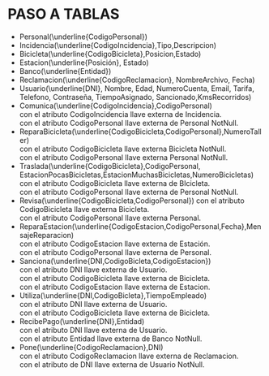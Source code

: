 # PASO A TABLAS

- Personal(\underline{CodigoPersonal})  
- Incidencia(\underline{CodigoIncidencia},Tipo,Descripcion)  
- Bicicleta(\underline{CodigoBicicleta},Posicion,Estado)  
- Estacion(\underline{Posición}, Estado)  
- Banco(\underline{Entidad})  
- Reclamacion(\underline{CodigoReclamacion}, NombreArchivo, Fecha)  
- Usuario(\underline{DNI}, Nombre, Edad, NumeroCuenta, Email, Tarifa, Telefono, Contraseña, TiempoAsignado, Sancionado,KmsRecorridos)  
- Comunica(\underline{CodigoIncidencia},CodigoPersonal)  
con el atributo CodigoIncidencia llave externa de Incidencia.  
con el atributo CodigoPersonal llave externa de Personal NotNull.  
- ReparaBicicleta(\underline{CodigoBicicleta,CodigoPersonal},NumeroTaller)  
con el atributo CodigoBicicleta llave externa Bicicleta NotNull.  
con el atributo CodigoPersonal llave externa Personal NotNull.  
- Traslada(\underline{CodigoBicicleta},CodigoPersonal, EstacionPocasBicicletas,EstacionMuchasBicicletas,NumeroBicicletas)  
con el atributo CodigoBicicleta llave externa de BIcicleta.  
con el atributo CodigoPersonal llave externa de Personal NotNull.  
- Revisa(\underline{CodigoBicicleta,CodigoPersonal})
con el atributo CodigoBicicleta llave externa Bicicleta.  
con el atributo CodigoPersonal llave externa Personal.  
- ReparaEstacion(\underline{CodigoEstacion,CodigoPersonal,Fecha},MensajeReparacion)  
con el atributo CodigoEstacion llave externa de Estación.  
con el atributo CodigoPersonal llave externa de Personal.  
- Sanciona(\underline{DNI,CodigoBicleta,CodigoEstacion})  
con el atributo DNI llave externa de Usuario.  
con el atributo CodigoBicicleta llave externa de Bicicleta.  
con el atributo CodigoEstacion llave externa de Estacion.  
- Utiliza(\underline{DNI,CodigoBicleta},TiempoEmpleado)  
con el atributo DNI llave externa de Usuario.  
con el atributo CodigoBicicleta llave externa de Bicicleta.  
- RecibePago(\underline{DNI},Entidad)  
con el atributo DNI llave externa de Usuario.  
con el atributo Entidad llave externa de Banco NotNull.  
- Pone(\underline{CodigoReclamacion},DNI)  
con el atributo CodigoReclamacion llave externa de Reclamacion.  
con el atributo de DNI llave externa de Usuario NotNull.  

